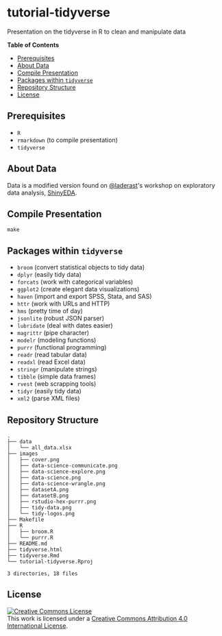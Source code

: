 # tutorial-tidyverse

Presentation on the tidyverse in R to clean and manipulate data

**Table of Contents**

- [Prerequisites](#prerequisites)
- [About Data](#about-data)
- [Compile Presentation](#compile-presentation)
- [Packages within `tidyverse`](#packages-within-tidyverse)
- [Repository Structure](#repository-structure)
- [License](#license)


## Prerequisites

- `R`
- `rmarkdown` (to compile presentation)
- `tidyverse`


## About Data

Data is a modified version found on [@laderast][ted]'s workshop on exploratory
data analysis, [ShinyEDA][shinyeda].

[ted]: https://github.com/laderast
[shinyeda]: https://github.com/laderast/shinyEDA


## Compile Presentation

```shell
make
```


## Packages within `tidyverse`

- `broom` (convert statistical objects to tidy data)
- `dplyr` (easily tidy data)
- `forcats` (work with categorical variables)
- `ggplot2` (create elegant data visualizations)
- `haven` (import and export SPSS, Stata, and SAS)
- `httr` (work with URLs and HTTP)
- `hms` (pretty time of day)
- `jsonlite` (robust JSON parser)
- `lubridate` (deal with dates easier)
- `magrittr` (pipe character)
- `modelr` (modeling functions)
- `purrr` (functional programming)
- `readr` (read tabular data)
- `readxl` (read Excel data)
- `stringr` (manipulate strings)
- `tibble` (simple data frames)
- `rvest` (web scrapping tools)
- `tidyr` (easily tidy data)
- `xml2` (parse XML files)


## Repository Structure

```
.
├── data
│   └── all_data.xlsx
├── images
│   ├── cover.png
│   ├── data-science-communicate.png
│   ├── data-science-explore.png
│   ├── data-science.png
│   ├── data-science-wrangle.png
│   ├── datasetA.png
│   ├── datasetB.png
│   ├── rstudio-hex-purrr.png
│   ├── tidy-data.png
│   └── tidy-logos.png
├── Makefile
├── R
│   ├── broom.R
│   └── purrr.R
├── README.md
├── tidyverse.html
├── tidyverse.Rmd
└── tutorial-tidyverse.Rproj

3 directories, 18 files
```


## License

<a rel="license" href="http://creativecommons.org/licenses/by/4.0/"><img alt="Creative Commons License" style="border-width:0" src="https://i.creativecommons.org/l/by/4.0/80x15.png" /></a><br />This work is licensed under a <a rel="license" href="http://creativecommons.org/licenses/by/4.0/">Creative Commons Attribution 4.0 International License</a>.
